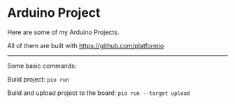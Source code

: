 # Arduino Project

Here are some of my Arduino Projects.

All of them are built with https://github.com/platformio

---

Some basic commands:

Build project: `pio run`

Build and upload project to the board: `pio run --target upload`
